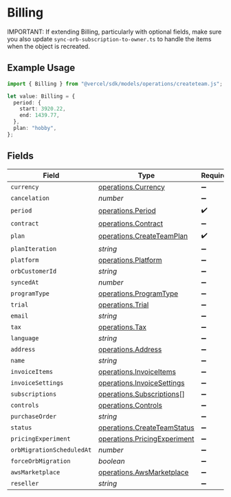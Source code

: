 # Billing

IMPORTANT: If extending Billing, particularly with optional fields, make sure you also update `sync-orb-subscription-to-owner.ts` to handle the items when the object is recreated.

## Example Usage

```typescript
import { Billing } from "@vercel/sdk/models/operations/createteam.js";

let value: Billing = {
  period: {
    start: 3920.22,
    end: 1439.77,
  },
  plan: "hobby",
};
```

## Fields

| Field                                                                        | Type                                                                         | Required                                                                     | Description                                                                  |
| ---------------------------------------------------------------------------- | ---------------------------------------------------------------------------- | ---------------------------------------------------------------------------- | ---------------------------------------------------------------------------- |
| `currency`                                                                   | [operations.Currency](../../models/operations/currency.md)                   | :heavy_minus_sign:                                                           | N/A                                                                          |
| `cancelation`                                                                | *number*                                                                     | :heavy_minus_sign:                                                           | N/A                                                                          |
| `period`                                                                     | [operations.Period](../../models/operations/period.md)                       | :heavy_check_mark:                                                           | N/A                                                                          |
| `contract`                                                                   | [operations.Contract](../../models/operations/contract.md)                   | :heavy_minus_sign:                                                           | N/A                                                                          |
| `plan`                                                                       | [operations.CreateTeamPlan](../../models/operations/createteamplan.md)       | :heavy_check_mark:                                                           | N/A                                                                          |
| `planIteration`                                                              | *string*                                                                     | :heavy_minus_sign:                                                           | N/A                                                                          |
| `platform`                                                                   | [operations.Platform](../../models/operations/platform.md)                   | :heavy_minus_sign:                                                           | N/A                                                                          |
| `orbCustomerId`                                                              | *string*                                                                     | :heavy_minus_sign:                                                           | N/A                                                                          |
| `syncedAt`                                                                   | *number*                                                                     | :heavy_minus_sign:                                                           | N/A                                                                          |
| `programType`                                                                | [operations.ProgramType](../../models/operations/programtype.md)             | :heavy_minus_sign:                                                           | N/A                                                                          |
| `trial`                                                                      | [operations.Trial](../../models/operations/trial.md)                         | :heavy_minus_sign:                                                           | N/A                                                                          |
| `email`                                                                      | *string*                                                                     | :heavy_minus_sign:                                                           | N/A                                                                          |
| `tax`                                                                        | [operations.Tax](../../models/operations/tax.md)                             | :heavy_minus_sign:                                                           | N/A                                                                          |
| `language`                                                                   | *string*                                                                     | :heavy_minus_sign:                                                           | N/A                                                                          |
| `address`                                                                    | [operations.Address](../../models/operations/address.md)                     | :heavy_minus_sign:                                                           | N/A                                                                          |
| `name`                                                                       | *string*                                                                     | :heavy_minus_sign:                                                           | N/A                                                                          |
| `invoiceItems`                                                               | [operations.InvoiceItems](../../models/operations/invoiceitems.md)           | :heavy_minus_sign:                                                           | N/A                                                                          |
| `invoiceSettings`                                                            | [operations.InvoiceSettings](../../models/operations/invoicesettings.md)     | :heavy_minus_sign:                                                           | N/A                                                                          |
| `subscriptions`                                                              | [operations.Subscriptions](../../models/operations/subscriptions.md)[]       | :heavy_minus_sign:                                                           | N/A                                                                          |
| `controls`                                                                   | [operations.Controls](../../models/operations/controls.md)                   | :heavy_minus_sign:                                                           | N/A                                                                          |
| `purchaseOrder`                                                              | *string*                                                                     | :heavy_minus_sign:                                                           | N/A                                                                          |
| `status`                                                                     | [operations.CreateTeamStatus](../../models/operations/createteamstatus.md)   | :heavy_minus_sign:                                                           | N/A                                                                          |
| `pricingExperiment`                                                          | [operations.PricingExperiment](../../models/operations/pricingexperiment.md) | :heavy_minus_sign:                                                           | N/A                                                                          |
| `orbMigrationScheduledAt`                                                    | *number*                                                                     | :heavy_minus_sign:                                                           | N/A                                                                          |
| `forceOrbMigration`                                                          | *boolean*                                                                    | :heavy_minus_sign:                                                           | N/A                                                                          |
| `awsMarketplace`                                                             | [operations.AwsMarketplace](../../models/operations/awsmarketplace.md)       | :heavy_minus_sign:                                                           | N/A                                                                          |
| `reseller`                                                                   | *string*                                                                     | :heavy_minus_sign:                                                           | N/A                                                                          |